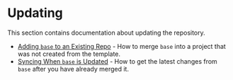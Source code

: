 # Updating

This section contains documentation about updating the repository.

- [Adding `base` to an Existing Repo](./updating.adding-base-to-existing-repo.md) - How to merge `base` into a project that was not created from the template.
- [Syncing When `base` is Updated](./updating.syncing-your-repo-when-base-is-updated.md) - How to get the latest changes from `base` after you have already merged it.
